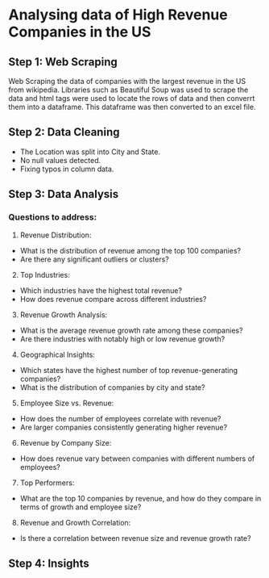 # Analysing data of High Revenue Companies in the US
## Step 1: Web Scraping
Web Scraping the data of companies with the largest revenue in the US from wikipedia.
Libraries such as Beautiful Soup was used to scrape the data and html tags were used to locate the rows of data and then converrt them into a dataframe.
This dataframe was then converted to an excel file.

## Step 2: Data Cleaning
- The Location was split into City and State. 
- No null values detected.
- Fixing typos in column data.

## Step 3: Data Analysis
### Questions to address:
1) Revenue Distribution:
- What is the distribution of revenue among the top 100 companies?
- Are there any significant outliers or clusters?

2) Top Industries:
- Which industries have the highest total revenue?
- How does revenue compare across different industries?

3) Revenue Growth Analysis:
- What is the average revenue growth rate among these companies?
- Are there industries with notably high or low revenue growth?

4) Geographical Insights:
- Which states have the highest number of top revenue-generating companies?
- What is the distribution of companies by city and state?

5) Employee Size vs. Revenue:
- How does the number of employees correlate with revenue?
- Are larger companies consistently generating higher revenue?

6) Revenue by Company Size:
- How does revenue vary between companies with different numbers of employees?

7) Top Performers:
- What are the top 10 companies by revenue, and how do they compare in terms of growth and employee size?

8) Revenue and Growth Correlation:
- Is there a correlation between revenue size and revenue growth rate?

## Step 4: Insights
